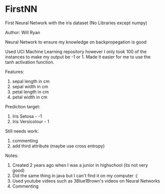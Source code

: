 # FirstNN
First Neural Network with the iris dataset (No Libraries except numpy)

Author: Will Ryan

Neural Network to ensure my knowledge on backpropegation is good

Used UCI Machine Learning repository however I only took 100 of the instances to make my output be -1 or 1. Made it easier for me to use the tanh activation function.

Features:
1. sepal length in cm 
2. sepal width in cm 
3. petal length in cm 
4. petal width in cm 

Prediction target:
1. Iris Setosa - -1
2. Iris Versicolour - 1

Still needs work:
1. commenting
2. add third attribute (maybe use cross entropy)

Notes:
1. Created 2 years ago when I was a junior in highschool (its not very good)
2. Did the same thing in java but I can't find it on my computer :(
3. Used youtube videos such as 3Blue1Brown's videos on Neural Networks
4. Commenting